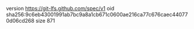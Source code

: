 version https://git-lfs.github.com/spec/v1
oid sha256:9c6eb43001991ab7bc9a8a1cb671c0600ae216ca77c676caec440770d06cd268
size 871
